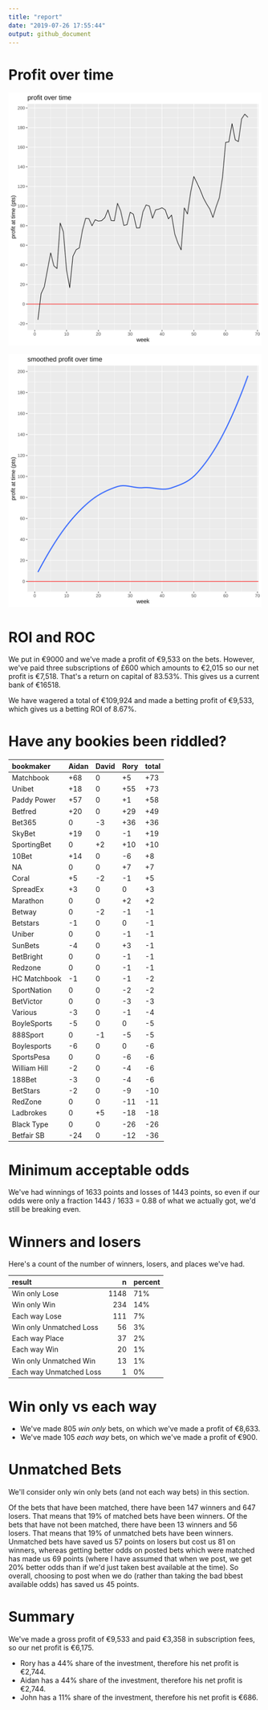 ```yaml
---
title: "report"
date: "2019-07-26 17:55:44"
output: github_document
---
```




# Profit over time

![plot of chunk profit-over-time](figure/profit-over-time-1.png)

![plot of chunk profit-over-time-smooth](figure/profit-over-time-smooth-1.png)


# ROI and ROC



We put in €9000 and we've made a profit of €9,533 on the bets. However, we've paid three subscriptions of £600 which amounts to €2,015 so our net profit is €7,518. That's a return on capital of 83.53%. This gives us a current bank of €16518.

We have wagered a total of €109,924 and made a betting profit of €9,533, which gives us a betting ROI of 8.67%.


# Have any bookies been riddled?


|bookmaker    |Aidan |David |Rory |total |
|:------------|:-----|:-----|:----|:-----|
|Matchbook    |+68   |0     |+5   |+73   |
|Unibet       |+18   |0     |+55  |+73   |
|Paddy Power  |+57   |0     |+1   |+58   |
|Betfred      |+20   |0     |+29  |+49   |
|Bet365       |0     |-3    |+36  |+36   |
|SkyBet       |+19   |0     |-1   |+19   |
|SportingBet  |0     |+2    |+10  |+10   |
|10Bet        |+14   |0     |-6   |+8    |
|NA           |0     |0     |+7   |+7    |
|Coral        |+5    |-2    |-1   |+5    |
|SpreadEx     |+3    |0     |0    |+3    |
|Marathon     |0     |0     |+2   |+2    |
|Betway       |0     |-2    |-1   |-1    |
|Betstars     |-1    |0     |0    |-1    |
|Uniber       |0     |0     |-1   |-1    |
|SunBets      |-4    |0     |+3   |-1    |
|BetBright    |0     |0     |-1   |-1    |
|Redzone      |0     |0     |-1   |-1    |
|HC Matchbook |-1    |0     |-1   |-2    |
|SportNation  |0     |0     |-2   |-2    |
|BetVictor    |0     |0     |-3   |-3    |
|Various      |-3    |0     |-1   |-4    |
|BoyleSports  |-5    |0     |0    |-5    |
|888Sport     |0     |-1    |-5   |-5    |
|Boylesports  |-6    |0     |0    |-6    |
|SportsPesa   |0     |0     |-6   |-6    |
|William Hill |-2    |0     |-4   |-6    |
|188Bet       |-3    |0     |-4   |-6    |
|BetStars     |-2    |0     |-9   |-10   |
|RedZone      |0     |0     |-11  |-11   |
|Ladbrokes    |0     |+5    |-18  |-18   |
|Black Type   |0     |0     |-26  |-26   |
|Betfair SB   |-24   |0     |-12  |-36   |


# Minimum acceptable odds



We've had winnings of 1633 points and losses of 1443 points, so even if our odds were only a fraction 1443 / 1633 = 0.88 of what we actually got, we'd still be breaking even.


# Winners and losers

Here's a count of the number of winners, losers, and places we've had.


|result                  |    n|percent |
|:-----------------------|----:|:-------|
|Win only Lose           | 1148|71%     |
|Win only Win            |  234|14%     |
|Each way Lose           |  111|7%      |
|Win only Unmatched Loss |   56|3%      |
|Each way Place          |   37|2%      |
|Each way Win            |   20|1%      |
|Win only Unmatched Win  |   13|1%      |
|Each way Unmatched Loss |    1|0%      |


# Win only vs each way



* We've made 805 _win only_ bets, on which we've made a profit of €8,633. 
* We've made 105 _each way_ bets, on which we've made a profit of €900.


# Unmatched Bets



We'll consider only win only bets (and not each way bets) in this section.

Of the bets that have been matched, there have been 147 winners and 647 losers. That means that 19% of matched bets have been winners. Of the bets that have not been matched, there have been 13 winners and 56 losers. That means that 19% of unmatched bets have been winners. Unmatched bets have saved us 57 points on losers but cost us 81 on winners, whereas getting better odds on posted bets which were matched has made us 69 points (where I have assumed that when we post, we get 20% better odds than if we'd just taken best available at the time). So overall, choosing to post when we do (rather than taking the bad bbest available odds) has saved us 45 points.


# Summary



We've made a gross profit of €9,533 and paid €3,358 in subscription fees, so our net profit is €6,175.

* Rory has a 44% share of the investment, therefore his net profit is €2,744.
* Aidan has a 44% share of the investment, therefore his net profit is €2,744.
* John has a 11% share of the investment, therefore his net profit is €686.
